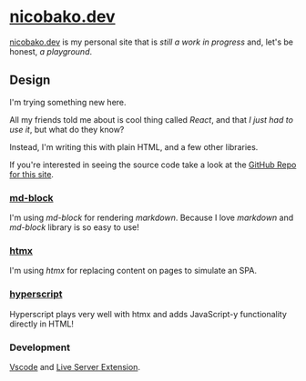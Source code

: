 # [nicobako.dev](https://nicobako.dev)

[nicobako.dev](https://nicobako.dev) is my personal site that is *still a work in progress* and, let's be honest, *a playground*.

## Design

I'm trying something new here.

All my friends told me about is cool thing called _React_, and that *I just had to use it*, but what do they know?

Instead, I'm writing this with plain HTML, and a few other libraries.

If you're interested in seeing the source code take a look at the [GitHub Repo for this site](https://github.com/nicobako/nicobako.github.io).

### [md-block](https://md-block.verou.me/)

I'm using *md-block* for rendering *markdown*. Because I love *markdown* and *md-block* library is so easy to use!

### [htmx](https://htmx.org/)

I'm using *htmx* for replacing content on pages to simulate an SPA.

### [hyperscript](https://hyperscript.org/)

Hyperscript plays very well with htmx and adds
JavaScript-y functionality directly in HTML!

### Development

[Vscode](https://code.visualstudio.com/) and [Live Server Extension](https://marketplace.visualstudio.com/items?itemName=ritwickdey.LiveServer).